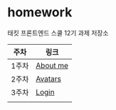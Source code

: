 # homework

태킷 프론트엔드 스쿨 12기 과제 저장소

| 주차  | 링크                         |
| ----- | ---------------------------- |
| 1주차 | [About me](./md/about-me.md) |
| 2주차 | [Avatars](./md/avatars.md)   |
| 3주차 | [Login](./md/login.md)       |
|       |                              |
